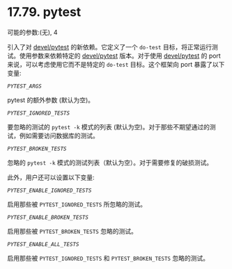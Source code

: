 # 17.79. pytest

可能的参数:(无), 4

引入了对 [devel/pytest](https://cgit.freebsd.org/ports/tree/devel/pytest/pkg-descr) 的新依赖。它定义了一个 `do-test` 目标，将正常运行测试。使用参数来依赖特定的 [devel/pytest](https://cgit.freebsd.org/ports/tree/devel/pytest/pkg-descr) 版本。对于使用 [devel/pytest](https://cgit.freebsd.org/ports/tree/devel/pytest/pkg-descr) 的 port 来说，可以考虑使用它而不是特定的 `do-test` 目标。这个框架向 port 暴露了以下变量:

*`PYTEST_ARGS`*

pytest 的额外参数 (默认为空)。

*`PYTEST_IGNORED_TESTS`*

要忽略的测试的 `pytest -k` 模式的列表 (默认为空)。对于那些不期望通过的测试，例如需要访问数据库的测试。

*`PYTEST_BROKEN_TESTS`*

忽略的 `pytest -k` 模式的测试列表（默认为空）。对于需要修复的破损测试。

此外，用户还可以设置以下变量:

*`PYTEST_ENABLE_IGNORED_TESTS`*

启用那些被 `PYTEST_IGNORED_TESTS` 所忽略的测试。

*`PYTEST_ENABLE_BROKEN_TESTS`*

启用那些被 `PYTEST_BROKEN_TESTS` 忽略的测试。

*`PYTEST_ENABLE_ALL_TESTS`*

启用那些被 `PYTEST_IGNORED_TESTS` 和 `PYTEST_BROKEN_TESTS` 忽略的测试。

